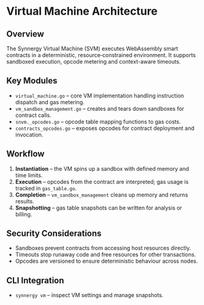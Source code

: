 # Virtual Machine Architecture

## Overview
The Synnergy Virtual Machine (SVM) executes WebAssembly smart contracts in a deterministic, resource‑constrained environment. It supports sandboxed execution, opcode metering and context-aware timeouts.

## Key Modules
- `virtual_machine.go` – core VM implementation handling instruction dispatch and gas metering.
- `vm_sandbox_management.go` – creates and tears down sandboxes for contract calls.
- `snvm._opcodes.go` – opcode table mapping functions to gas costs.
- `contracts_opcodes.go` – exposes opcodes for contract deployment and invocation.

## Workflow
1. **Instantiation** – the VM spins up a sandbox with defined memory and time limits.
2. **Execution** – opcodes from the contract are interpreted; gas usage is tracked in `gas_table.go`.
3. **Completion** – `vm_sandbox_management` cleans up memory and returns results.
4. **Snapshotting** – gas table snapshots can be written for analysis or billing.

## Security Considerations
- Sandboxes prevent contracts from accessing host resources directly.
- Timeouts stop runaway code and free resources for other transactions.
- Opcodes are versioned to ensure deterministic behaviour across nodes.

## CLI Integration
- `synnergy vm` – inspect VM settings and manage snapshots.
